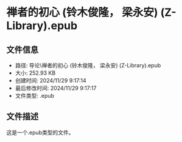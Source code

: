 ﻿# 禅者的初心 (铃木俊隆， 梁永安) (Z-Library).epub

## 文件信息
- 路径: 导论\禅者的初心 (铃木俊隆， 梁永安) (Z-Library).epub
- 大小: 252.93 KB
- 创建时间: 2024/11/29 9:17:14
- 最后修改时间: 2024/11/29 9:17:17
- 文件类型: .epub

## 文件描述
这是一个.epub类型的文件。

